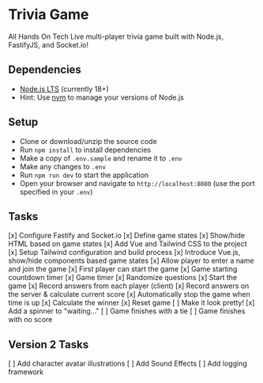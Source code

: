 # Trivia Game

All Hands On Tech Live multi-player trivia game built with Node.js, FastifyJS, and Socket.io!

## Dependencies

* [Node.js LTS](https://nodejs.org) (currently 18+)
* Hint: Use [nvm](https://github.com/nvm-sh/nvm) to manage your versions of Node.js

## Setup

* Clone or download/unzip the source code
* Run `npm install` to install dependencies
* Make a copy of `.env.sample` and rename it to `.env`
* Make any changes to `.env`
* Run `npm run dev` to start the application
* Open your browser and navigate to `http://localhost:8080` (use the port specified in your `.env`)

## Tasks

[x] Configure Fastify and Socket.io
[x] Define game states
[x] Show/hide HTML based on game states
[x] Add Vue and Tailwind CSS to the project
[x] Setup Tailwind configuration and build process
[x] Introduce Vue.js, show/hide components based game states
[x] Allow player to enter a name and join the game
[x] First player can start the game
[x] Game starting countdown timer
[x] Game timer
[x] Randomize questions
[x] Start the game
[x] Record answers from each player (client)
[x] Record answers on the server & calculate current score
[x] Automatically stop the game when time is up
[x] Calculate the winner
[x] Reset game
[ ] Make it look pretty!
    [x] Add a spinner to "waiting..."
[ ] Game finishes with a tie
[ ] Game finishes with no score

## Version 2 Tasks

[ ] Add character avatar illustrations
[ ] Add Sound Effects
[ ] Add logging framework
